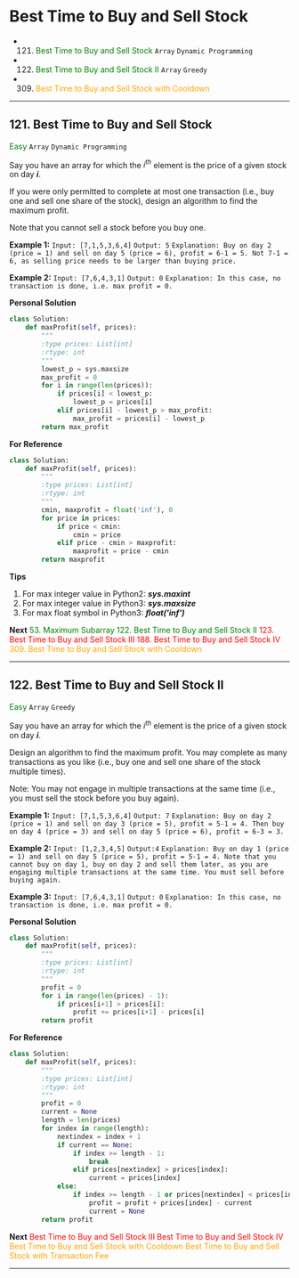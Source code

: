 # Best Time to Buy and Sell Stock

- 121. <font color=green>Best Time to Buy and Sell Stock</font> `Array` `Dynamic Programming`
- 122. <font color=green>Best Time to Buy and Sell Stock II</font> `Array` `Greedy`
- 309. <font color=orange>Best Time to Buy and Sell Stock with Cooldown</font>

---

## 121. Best Time to Buy and Sell Stock

<font color=green>Easy</font> `Array` `Dynamic Programming`

Say you have an array for which the $i^{th}$ element is the price of a given stock on day ***i***.

If you were only permitted to complete at most one transaction (i.e., buy one and sell one share of the stock), design an algorithm to find the maximum profit.

Note that you cannot sell a stock before you buy one.

**Example 1:**
`Input: [7,1,5,3,6,4]`
`Output: 5`
`Explanation: Buy on day 2 (price = 1) and sell on day 5 (price = 6), profit = 6-1 = 5. Not 7-1 = 6, as selling price needs to be larger than buying price.`

**Example 2:**
`Input: [7,6,4,3,1]`
`Output: 0`
`Explanation: In this case, no transaction is done, i.e. max profit = 0.`

**Personal Solution**
```python
class Solution:
    def maxProfit(self, prices):
        """
        :type prices: List[int]
        :rtype: int
        """
        lowest_p = sys.maxsize
        max_profit = 0
        for i in range(len(prices)):
            if prices[i] < lowest_p:
                lowest_p = prices[i]
            elif prices[i] - lowest_p > max_profit:
                max_profit = prices[i] - lowest_p
        return max_profit
```

**For Reference**
```python
class Solution:
    def maxProfit(self, prices):
        """
        :type prices: List[int]
        :rtype: int
        """
        cmin, maxprofit = float('inf'), 0
        for price in prices:
            if price < cmin:
                cmin = price
            elif price - cmin > maxprofit:
                maxprofit = price - cmin
        return maxprofit
```

**Tips**
1. For max integer value in Python2: ***sys.maxint***
2. For max integer value in Python3: ***sys.maxsize***
3. For max float symbol in Python3: ***float('inf')***

**Next**
<font color=green>53. Maximum Subarray</font>
<font color=green>122. Best Time to Buy and Sell Stock II</font>
<font color=red>123. Best Time to Buy and Sell Stock III</font>
<font color=red>188. Best Time to Buy and Sell Stock IV</font>
<font color=orange>309. Best Time to Buy and Sell Stock with Cooldown</font>

---

## 122. Best Time to Buy and Sell Stock II

<font color=green>Easy</font> `Array` `Greedy`

Say you have an array for which the $i^{th}$ element is the price of a given stock on day ***i***.

Design an algorithm to find the maximum profit. You may complete as many transactions as you like (i.e., buy one and sell one share of the stock multiple times).

Note: You may not engage in multiple transactions at the same time (i.e., you must sell the stock before you buy again).

**Example 1:**
`Input: [7,1,5,3,6,4]`
`Output: 7`
`Explanation: Buy on day 2 (price = 1) and sell on day 3 (price = 5), profit = 5-1 = 4. Then buy on day 4 (price = 3) and sell on day 5 (price = 6), profit = 6-3 = 3.`

**Example 2:**
`Input: [1,2,3,4,5]`
`Output:4`
`Explanation: Buy on day 1 (price = 1) and sell on day 5 (price = 5), profit = 5-1 = 4. Note that you cannot buy on day 1, buy on day 2 and sell them later, as you are engaging multiple transactions at the same time. You must sell before buying again.`

**Example 3:**
`Input: [7,6,4,3,1]`
`Output: 0`
`Explanation: In this case, no transaction is done, i.e. max profit = 0.`

**Personal Solution**
```python
class Solution:
    def maxProfit(self, prices):
        """
        :type prices: List[int]
        :rtype: int
        """
        profit = 0
        for i in range(len(prices) - 1):
            if prices[i+1] > prices[i]:
                profit += prices[i+1] - prices[i]
        return profit
```

**For Reference**
```python
class Solution:
    def maxProfit(self, prices):
        """
        :type prices: List[int]
        :rtype: int
        """
        profit = 0
        current = None
        length = len(prices)
        for index in range(length):
            nextindex = index + 1
            if current == None:
                if index >= length - 1:
                    break
                elif prices[nextindex] > prices[index]:
                    current = prices[index]
            else:
                if index >= length - 1 or prices[nextindex] < prices[index]:
                    profit = profit + prices[index] - current
                    current = None
        return profit
```

**Next**
<font color=red>Best Time to Buy and Sell Stock III</font>
<font color=red>Best Time to Buy and Sell Stock IV</font>
<font color=orange>Best Time to Buy and Sell Stock with Cooldown</font>
<font color=orange>Best Time to Buy and Sell Stock with Transaction Fee</font>

---

